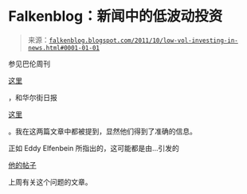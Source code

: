 <!--yml

分类: 未分类

日期: 2024-05-12 20:44:24

-->

# Falkenblog：新闻中的低波动投资

> 来源：[`falkenblog.blogspot.com/2011/10/low-vol-investing-in-news.html#0001-01-01`](http://falkenblog.blogspot.com/2011/10/low-vol-investing-in-news.html#0001-01-01)

参见巴伦周刊

[这里](http://blogs.barrons.com/focusonfunds/2011/09/30/wsj-portfolios-built-around-stocks-with-less-volatility-outperform/?mod=google_news_blog)

，和华尔街日报

[这里](http://online.wsj.com/article/SB10001424052970203405504576599031270062212.html)

。我在这两篇文章中都被提到，显然他们得到了准确的信息。

正如 Eddy Elfenbein 所指出的，这可能都是由...引发的

[他的帖子](http://www.crossingwallstreet.com/archives/2011/09/minimum-variance-portfolios.html)

上周有关这个问题的文章。
